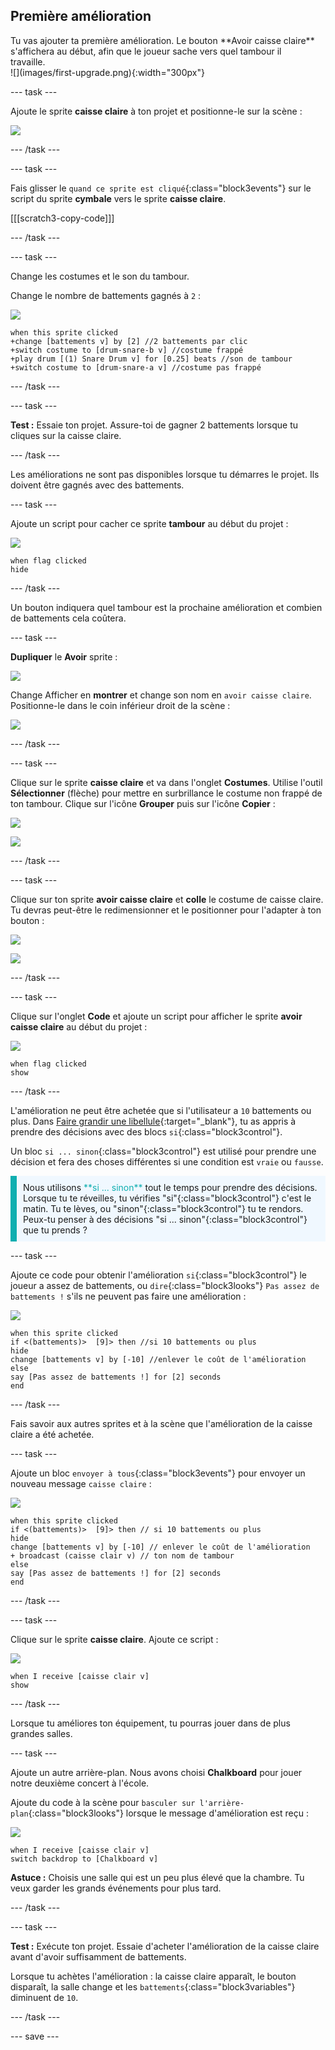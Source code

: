 ## Première amélioration

<div style="display: flex; flex-wrap: wrap">
<div style="flex-basis: 200px; flex-grow: 1; margin-right: 15px;">
Tu vas ajouter ta première amélioration. Le bouton **Avoir caisse claire** s'affichera au début, afin que le joueur sache vers quel tambour il travaille.
</div>
<div>
![](images/first-upgrade.png){:width="300px"}
</div>
</div>

--- task ---

Ajoute le sprite **caisse claire** à ton projet et positionne-le sur la scène :

![](images/snare-stage.png)

--- /task ---

--- task ---

Fais glisser le `quand ce sprite est cliqué`{:class="block3events"} sur le script du sprite **cymbale** vers le sprite **caisse claire**.

[[[scratch3-copy-code]]]

--- /task ---

--- task ---

Change les costumes et le son du tambour.

Change le nombre de battements gagnés à `2` :

![](images/snare-icon.png)

```blocks3
when this sprite clicked
+change [battements v] by [2] //2 battements par clic
+switch costume to [drum-snare-b v] //costume frappé
+play drum [(1) Snare Drum v] for [0.25] beats //son de tambour
+switch costume to [drum-snare-a v] //costume pas frappé
```

--- /task ---

--- task ---

**Test :** Essaie ton projet. Assure-toi de gagner 2 battements lorsque tu cliques sur la caisse claire.

--- /task ---

Les améliorations ne sont pas disponibles lorsque tu démarres le projet. Ils doivent être gagnés avec des battements.

--- task ---

Ajoute un script pour cacher ce sprite **tambour** au début du projet :

![](images/snare-icon.png)

```blocks3
when flag clicked
hide
```

--- /task ---

Un bouton indiquera quel tambour est la prochaine amélioration et combien de battements cela coûtera.

--- task ---

**Dupliquer** le **Avoir** sprite :

![](images/duplicate-get.png)

Change Afficher en **montrer** et change son nom en `avoir caisse claire`. Positionne-le dans le coin inférieur droit de la scène :

![](images/get-snare.png)

--- /task ---

--- task ---

Clique sur le sprite **caisse claire** et va dans l'onglet **Costumes**. Utilise l'outil **Sélectionner** (flèche) pour mettre en surbrillance le costume non frappé de ton tambour. Clique sur l'icône **Grouper** puis sur l'icône **Copier** :

![](images/snare-icon.png)

![](images/copy-costume.png)

--- /task ---

--- task ---

Clique sur ton sprite **avoir caisse claire** et **colle** le costume de caisse claire. Tu devras peut-être le redimensionner et le positionner pour l'adapter à ton bouton :

![](images/get-snare-icon.png)

![](images/paste-costume.png)

--- /task ---

--- task ---

Clique sur l'onglet **Code** et ajoute un script pour afficher le sprite **avoir caisse claire** au début du projet :

![](images/get-snare-icon.png)

```blocks3
when flag clicked
show
```

--- /task ---

L'amélioration ne peut être achetée que si l'utilisateur a `10` battements ou plus. Dans [Faire grandir une libellule](https://projects.raspberrypi.org/fr-FR/projects/grow-a-dragonfly){:target="_blank"}, tu as appris à prendre des décisions avec des blocs `si`{:class="block3control"}.

Un bloc `si ... sinon`{:class="block3control"} est utilisé pour prendre une décision et fera des choses différentes si une condition est `vraie` ou `fausse`.

<p style="border-left: solid; border-width:10px; border-color: #0faeb0; background-color: aliceblue; padding: 10px;">
Nous utilisons <span style="color: #0faeb0">**si ... sinon**</span> tout le temps pour prendre des décisions. Lorsque tu te réveilles, tu vérifies "si"{:class="block3control"} c'est le matin. Tu te lèves, ou "sinon"{:class="block3control"} tu te rendors. Peux-tu penser à des décisions "si ... sinon"{:class="block3control"} que tu prends ? 
</p>

--- task ---

Ajoute ce code pour obtenir l'amélioration `si`{:class="block3control"} le joueur a assez de battements, ou `dire`{:class="block3looks"} `Pas assez de battements !` s'ils ne peuvent pas faire une amélioration :

![](images/get-snare-icon.png)

```blocks3
when this sprite clicked
if <(battements)>  [9]> then //si 10 battements ou plus
hide
change [battements v] by [-10] //enlever le coût de l'amélioration
else
say [Pas assez de battements !] for [2] seconds 
end
```

--- /task ---

Fais savoir aux autres sprites et à la scène que l'amélioration de la caisse claire a été achetée.

--- task ---

Ajoute un bloc `envoyer à tous`{:class="block3events"} pour envoyer un nouveau message `caisse claire` :

![](images/get-snare-icon.png)

```blocks3
when this sprite clicked
if <(battements)>  [9]> then // si 10 battements ou plus
hide
change [battements v] by [-10] // enlever le coût de l'amélioration
+ broadcast (caisse clair v) // ton nom de tambour
else
say [Pas assez de battements !] for [2] seconds 
end
```

--- /task ---

--- task ---

Clique sur le sprite **caisse claire**. Ajoute ce script :

![](images/snare-icon.png)

```blocks3
when I receive [caisse clair v]
show
```

--- /task ---

Lorsque tu améliores ton équipement, tu pourras jouer dans de plus grandes salles.

--- task ---

Ajoute un autre arrière-plan. Nous avons choisi **Chalkboard** pour jouer notre deuxième concert à l'école.

Ajoute du code à la scène pour `basculer sur l'arrière-plan`{:class="block3looks"} lorsque le message d'amélioration est reçu :

![](images/stage-icon.png)

```blocks3
when I receive [caisse clair v]
switch backdrop to [Chalkboard v]
```

**Astuce :** Choisis une salle qui est un peu plus élevé que la chambre. Tu veux garder les grands événements pour plus tard.

--- /task ---

--- task ---

**Test :** Exécute ton projet. Essaie d'acheter l'amélioration de la caisse claire avant d'avoir suffisamment de battements.

Lorsque tu achètes l'amélioration : la caisse claire apparaît, le bouton disparaît, la salle change et les `battements`{:class="block3variables"} diminuent de `10`.

--- /task ---

--- save ---
